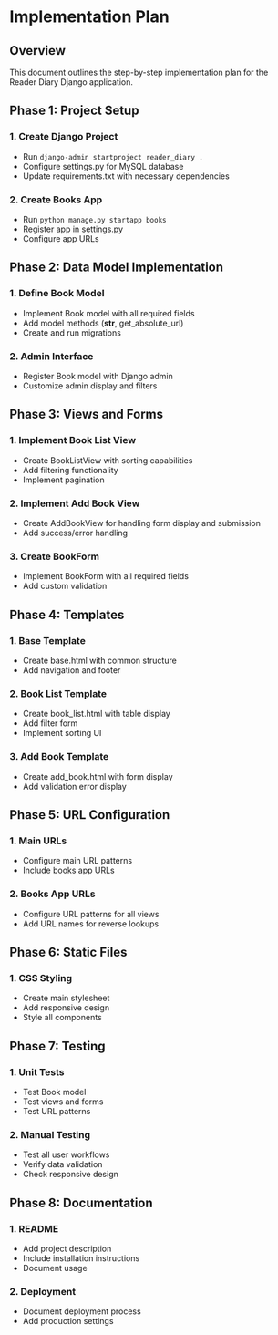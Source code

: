 # Implementation Plan

## Overview
This document outlines the step-by-step implementation plan for the Reader Diary Django application.

## Phase 1: Project Setup

### 1. Create Django Project
- Run `django-admin startproject reader_diary .`
- Configure settings.py for MySQL database
- Update requirements.txt with necessary dependencies

### 2. Create Books App
- Run `python manage.py startapp books`
- Register app in settings.py
- Configure app URLs

## Phase 2: Data Model Implementation

### 1. Define Book Model
- Implement Book model with all required fields
- Add model methods (__str__, get_absolute_url)
- Create and run migrations

### 2. Admin Interface
- Register Book model with Django admin
- Customize admin display and filters

## Phase 3: Views and Forms

### 1. Implement Book List View
- Create BookListView with sorting capabilities
- Add filtering functionality
- Implement pagination

### 2. Implement Add Book View
- Create AddBookView for handling form display and submission
- Add success/error handling

### 3. Create BookForm
- Implement BookForm with all required fields
- Add custom validation

## Phase 4: Templates

### 1. Base Template
- Create base.html with common structure
- Add navigation and footer

### 2. Book List Template
- Create book_list.html with table display
- Add filter form
- Implement sorting UI

### 3. Add Book Template
- Create add_book.html with form display
- Add validation error display

## Phase 5: URL Configuration

### 1. Main URLs
- Configure main URL patterns
- Include books app URLs

### 2. Books App URLs
- Configure URL patterns for all views
- Add URL names for reverse lookups

## Phase 6: Static Files

### 1. CSS Styling
- Create main stylesheet
- Add responsive design
- Style all components

## Phase 7: Testing

### 1. Unit Tests
- Test Book model
- Test views and forms
- Test URL patterns

### 2. Manual Testing
- Test all user workflows
- Verify data validation
- Check responsive design

## Phase 8: Documentation

### 1. README
- Add project description
- Include installation instructions
- Document usage

### 2. Deployment
- Document deployment process
- Add production settings